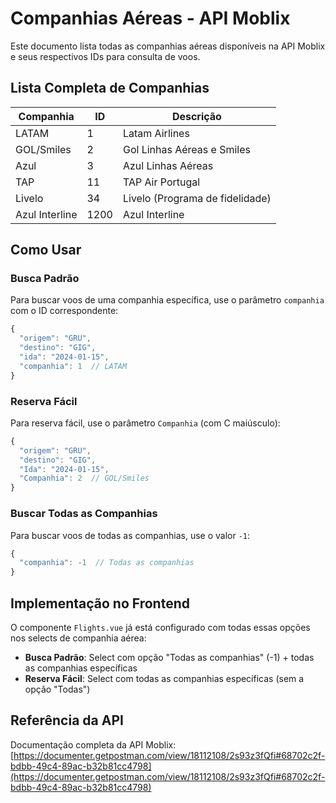 # Companhias Aéreas - API Moblix

Este documento lista todas as companhias aéreas disponíveis na API Moblix e seus respectivos IDs para consulta de voos.

## Lista Completa de Companhias

| Companhia | ID | Descrição |
|-----------|----|-----------|
| LATAM | 1 | Latam Airlines |
| GOL/Smiles | 2 | Gol Linhas Aéreas e Smiles |
| Azul | 3 | Azul Linhas Aéreas |
| TAP | 11 | TAP Air Portugal |
| Livelo | 34 | Livelo (Programa de fidelidade) |
| Azul Interline | 1200 | Azul Interline |

## Como Usar

### Busca Padrão
Para buscar voos de uma companhia específica, use o parâmetro `companhia` com o ID correspondente:

```javascript
{
  "origem": "GRU",
  "destino": "GIG", 
  "ida": "2024-01-15",
  "companhia": 1  // LATAM
}
```

### Reserva Fácil
Para reserva fácil, use o parâmetro `Companhia` (com C maiúsculo):

```javascript
{
  "origem": "GRU",
  "destino": "GIG",
  "Ida": "2024-01-15", 
  "Companhia": 2  // GOL/Smiles
}
```

### Buscar Todas as Companhias
Para buscar voos de todas as companhias, use o valor `-1`:

```javascript
{
  "companhia": -1  // Todas as companhias
}
```

## Implementação no Frontend

O componente `Flights.vue` já está configurado com todas essas opções nos selects de companhia aérea:

- **Busca Padrão**: Select com opção "Todas as companhias" (-1) + todas as companhias específicas
- **Reserva Fácil**: Select com todas as companhias específicas (sem a opção "Todas")

## Referência da API

Documentação completa da API Moblix: [https://documenter.getpostman.com/view/18112108/2s93z3fQfi#68702c2f-bdbb-49c4-89ac-b32b81cc4798](https://documenter.getpostman.com/view/18112108/2s93z3fQfi#68702c2f-bdbb-49c4-89ac-b32b81cc4798) 